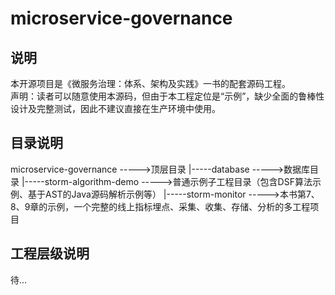 # microservice-governance
## 说明
本开源项目是《微服务治理：体系、架构及实践》一书的配套源码工程。
<br>
声明：读者可以随意使用本源码，但由于本工程定位是“示例”，缺少全面的鲁棒性设计及完整测试，因此不建议直接在生产环境中使用。
## 目录说明
microservice-governance                      ----->顶层目录
       |-----database                        ----->数据库目录
       |-----storm-algorithm-demo            ----->普通示例子工程目录（包含DSF算法示例、基于AST的Java源码解析示例等）
       |-----storm-monitor                   ----->本书第7、8、9章的示例，一个完整的线上指标埋点、采集、收集、存储、分析的多工程项目 
## 工程层级说明
待...
